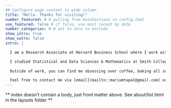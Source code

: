 ```yaml
---
## Configure page content in wide column
title: "Hello. Thanks for visiting!"
number_featured: 0 # pulling from mainSections in config.toml
use_featured: false # if false, use most recent by date
number_categories: 0 # set to zero to exclude
show_intro: true
show_outro: false
intro: |

  I am a Research Associate at Harvard Business School where I work with data to improve tools that help people learn about themselves. 

  I studied Statistical and Data Sciences & Mathematics at Smith College, a historically women's college in Massachusetts. I enjoy thinking and learning about data science, technology advancement, open-source, digital design, business problem solving, research, and technical communication among other things. You can learn more about my open-source contributions by visiting the [projects](/project/) tab or viewing my [GitHub profile](https://github.com/mariumtapal). 
  
  Outside of work, you can find me obsessing over coffee, baking all sorts of fun desserts (my [baking website](https://mariumtapal.github.io/marium-bakes/)), reading, biking, and learning new things.

  Feel free to contact me via [email](mailto::mariumtapal@gmail.com) or on [Twitter](https://twitter.com/mariumtapal)!
---
```


** index doesn't contain a body, just front matter above.
See about/list.html in the layouts folder **